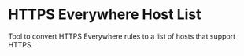 # HTTPS Everywhere Host List

Tool to convert HTTPS Everywhere rules to a list of hosts that support HTTPS.
